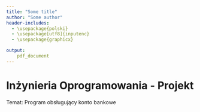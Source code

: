 ```yaml
---
title: "Some title"
author: "Some author"
header-includes:
  - \usepackage{polski}
  - \usepackage[utf8]{inputenc}
  - \usepackage{graphicx}

output:
    pdf_document
---
```


# Inżynieria Oprogramowania - Projekt

Temat: Program obsługujący konto bankowe

